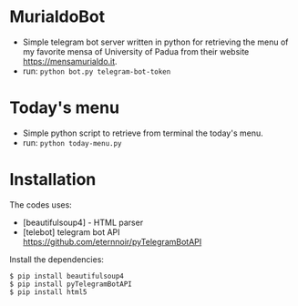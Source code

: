 ﻿# MurialdoBot

- Simple telegram bot server written in python for retrieving the menu of my favorite mensa of University of Padua from their website https://mensamurialdo.it.
- run: `python bot.py telegram-bot-token`

# Today's menu

  - Simple python script to retrieve from terminal the today's menu.
  - run: `python today-menu.py`

# Installation

The codes uses:
* [beautifulsoup4] - HTML parser
* [telebot] telegram bot API https://github.com/eternnoir/pyTelegramBotAPI

Install the dependencies:

```
$ pip install beautifulsoup4
$ pip install pyTelegramBotAPI
$ pip install html5
```
